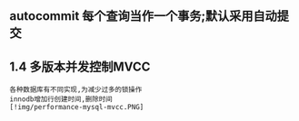 ## autocommit 每个查询当作一个事务;默认采用自动提交

## 1.4 多版本并发控制MVCC 
	各种数据库有不同实现,为减少过多的锁操作
	innodb增加行创建时间,删除时间
	[!img/performance-mysql-mvcc.PNG]